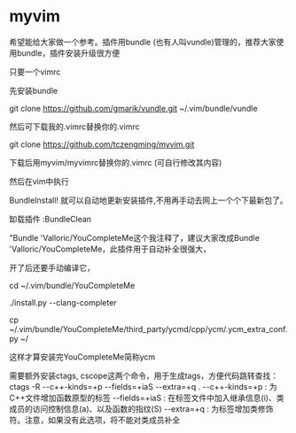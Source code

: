 # myvim

<Prev>
希望能给大家做一个参考。插件用bundle (也有人叫vundle)管理的，推荐大家使用bundle，插件安装升级很方便

只要一个vimrc

先安装bundle

git clone https://github.com/gmarik/vundle.git ~/.vim/bundle/vundle

然后可下载我的.vimrc替换你的.vimrc

git clone https://github.com/tczengming/myvim.git      

下载后用myvim/myvimrc替换你的.vimrc (可自行修改其内容)

然后在vim中执行

BundleInstall!    就可以自动地更新安装插件,不用再手动去网上一个个下最新包了。

缷载插件  :BundleClean


"Bundle 'Valloric/YouCompleteMe这个我注释了，建议大家改成Bundle 'Valloric/YouCompleteMe，此插件用于自动补全很强大，

开了后还要手动编译它，

cd ~/.vim/bundle/YouCompleteMe

./install.py --clang-completer

cp ~/.vim/bundle/YouCompleteMe/third_party/ycmd/cpp/ycm/.ycm_extra_conf.py ~/

这样才算安装完YouCompleteMe简称ycm

需要额外安装ctags, cscope这两个命令，用于生成tags，方便代码跳转查找：
ctags -R --c++-kinds=+p --fields=+iaS --extra=+q .
--c++-kinds=+p  : 为C++文件增加函数原型的标签
--fields=+iaS   : 在标签文件中加入继承信息(i)、类成员的访问控制信息(a)、以及函数的指纹(S)
--extra=+q      : 为标签增加类修饰符。注意，如果没有此选项，将不能对类成员补全
</Prev>

